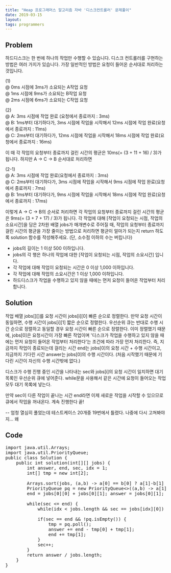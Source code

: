 ```yaml
---
title: "Heap 프로그래머스 알고리즘 자바 '디스크컨트롤러' 문제풀이"
date: 2019-03-15
layout:
tags: programmers
---
```



## Problem
하드디스크는 한 번에 하나의 작업만 수행할 수 있습니다. 디스크 컨트롤러를 구현하는 방법은 여러 가지가 있습니다. 가장 일반적인 방법은 요청이 들어온 순서대로 처리하는 것입니다.

(1)<br>
@ 0ms 시점에 3ms가 소요되는 A작업 요청<br>
@ 1ms 시점에 9ms가 소요되는 B작업 요청<br>
@ 2ms 시점에 6ms가 소요되는 C작업 요청<br>

(2)<br>
@ A: 3ms 시점에 작업 완료 (요청에서 종료까지 : 3ms)<br>
@ B: 1ms부터 대기하다가, 3ms 시점에 작업을 시작해서 12ms 시점에 작업 완료(요청에서 종료까지 : 11ms)<br>
@ C: 2ms부터 대기하다가, 12ms 시점에 작업을 시작해서 18ms 시점에 작업 완료(요청에서 종료까지 : 16ms)<br>

이 때 각 작업의 요청부터 종료까지 걸린 시간의 평균은 10ms(= (3 + 11 + 16) / 3)가 됩니다.
하지만 A → C → B 순서대로 처리하면

(2-1)<br>
@ A: 3ms 시점에 작업 완료(요청에서 종료까지 : 3ms)<br>
@ C: 2ms부터 대기하다가, 3ms 시점에 작업을 시작해서 9ms 시점에 작업 완료(요청에서 종료까지 : 7ms)<br>
@ B: 1ms부터 대기하다가, 9ms 시점에 작업을 시작해서 18ms 시점에 작업 완료(요청에서 종료까지 : 17ms)<br>

이렇게 A → C → B의 순서로 처리하면 각 작업의 요청부터 종료까지 걸린 시간의 평균은 9ms(= (3 + 7 + 17) / 3)가 됩니다.
각 작업에 대해 [작업이 요청되는 시점, 작업의 소요시간]을 담은 2차원 배열 jobs가 매개변수로 주어질 때, 작업의 요청부터 종료까지 걸린 시간의 평균을 가장 줄이는 방법으로 처리하면 평균이 얼마가 되는지 return 하도록 solution 함수를 작성해주세요. (단, 소수점 이하의 수는 버립니다)


- jobs의 길이는 1 이상 500 이하입니다.
- jobs의 각 행은 하나의 작업에 대한 [작업이 요청되는 시점, 작업의 소요시간] 입니다.
- 각 작업에 대해 작업이 요청되는 시간은 0 이상 1,000 이하입니다.
- 각 작업에 대해 작업의 소요시간은 1 이상 1,000 이하입니다.
- 하드디스크가 작업을 수행하고 있지 않을 때에는 먼저 요청이 들어온 작업부터 처리합니다.

## Solution
작업 배열 jobs[][]를 요청 시간이 jobs[i][0] 빠른 순으로 정렬한다. 만약 요청 시간이 동일하면, 수행 시간이 jobs[i][1] 짧은 순으로 정렬한다.
우선순위 큐는 반대로 수행 시간 순으로 정렬하고 동일할 경우 요청 시간이 빠른 순으로 정렬한다.
이미 정렬했기 때문에, jobs[0]은 요청시간이 가장 빠른 작업이며 '디스크가 작업을 수행하고 있지 않을 때에는 먼저 요청이 들어온 작업부터 처리한다'는 조건에 따라 가장 먼저 처리한다.
즉, 지금까지 작업이 종료되는데 걸리는 시간 end는 jobs[0]의 요청 시간 + 수행 시간이고, 지금까지 기다린 시간 answer는 jobs[0]의 수행 시간이다. (처음 시작했기 때문에 기다린 시간이 자신의 수행 시간밖에 없다.)

디스크가 수행 진행 중인 시간을 나타내는 sec와 jobs[i]의 요청 시간이 일치하면 대기 목록인 우선순위 큐에 넣어준다. while문을 사용해서 같은 시간에 요청이 들어오는 작업 모두 대기 목록에 넣는다.

만약 sec이 다른 작업이 끝나는 시간 end라면 이제 새로운 작업을 시작할 수 있으므로 큐에서 작업을 꺼내온다.
계속 진행한다 끝!

-- 엄청 열심히 풀었는데 테스트케이스 20개중 19번에서 틀렸다. 나중에 다시 고쳐봐야지... 왜 

## Code
<pre>
import java.util.Arrays;
import java.util.PriorityQueue;
public class Solution {
	public int solution(int[][] jobs) {
        int answer, end, sec, idx = 1;
        int[] tmp = new int[2];

        Arrays.sort(jobs, (a,b) -> a[0] == b[0] ? a[1]-b[1] : a[0]-b[0]);       
        PriorityQueue<int[]> pq = new PriorityQueue<>((a,b) -> a[1] == b[1] ? a[0]-b[0] : a[1]-b[1]);        	
        end = jobs[0][0] + jobs[0][1]; answer = jobs[0][1]; sec = jobs[0][0]; // the first task asked

        while(sec <= end) {
        	while(idx < jobs.length && sec == jobs[idx][0]) pq.add(jobs[idx++]);
        	
        	if(sec == end && !pq.isEmpty()) {
        		tmp = pq.poll();
        		answer += end - tmp[0] + tmp[1];
        		end += tmp[1];
        	}
        	sec++;
        }
        return answer / jobs.length;
    }
}
